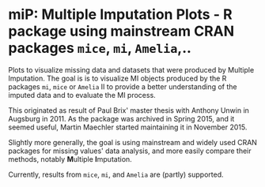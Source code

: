 # miP: Multiple Imputation Plots - R package using mainstream CRAN packages `mice`, `mi`, `Amelia`,..

Plots to visualize missing data and datasets that were produced by Multiple Imputation.
The goal is is to visualize MI objects produced by the R packages `mi`, `mice`
or `Amelia` II to provide a better understanding of the imputed data and to
evaluate the MI process.

This originated as result of Paul Brix' master thesis with Anthony Unwin in
Augsburg in 2011.  As the package was archived in Spring 2015, and it
seemed useful, Martin Maechler started maintaining it in November 2015.

Slightly more generally, the goal is using mainstream and widely used CRAN
packages for missing values' data analysis, and more easily compare their methods,
notably **M**ultiple **I**mputation.

Currently, results from `mice`, `mi`, and `Amelia`  are (partly) supported.
